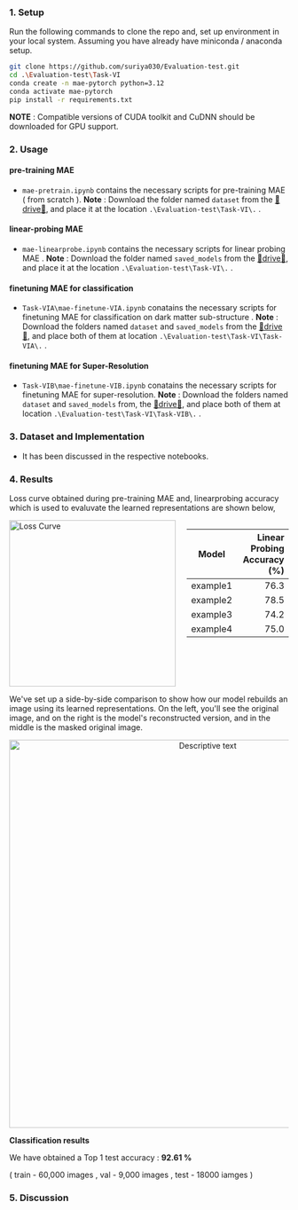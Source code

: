 ### **1. Setup**

Run the following commands to clone the repo and, set up environment in your local system. Assuming you have already have miniconda / anaconda setup. 

```bash
git clone https://github.com/suriya030/Evaluation-test.git
cd .\Evaluation-test\Task-VI
conda create -n mae-pytorch python=3.12
conda activate mae-pytorch
pip install -r requirements.txt
```
**NOTE** : Compatible versions of CUDA toolkit and CuDNN should be downloaded for GPU support. 

### **2. Usage**

#### pre-training MAE
 - ```mae-pretrain.ipynb``` contains the necessary scripts for pre-training MAE ( from scratch ). 
  **Note** : Download the folder named ```dataset``` from the [🚨drive🚨](), and place it at the location ```.\Evaluation-test\Task-VI\.``` .

#### linear-probing MAE
 - ```mae-linearprobe.ipynb``` contains the necessary scripts for linear probing MAE . 
  **Note** : Download the folder named ```saved_models``` from the [🚨drive🚨](), and place it at the location ```.\Evaluation-test\Task-VI\.``` .

#### finetuning MAE for classification
 - ```Task-VIA\mae-finetune-VIA.ipynb``` conatains the necessary scripts for finetuning MAE for classification on dark matter sub-structure . 
 **Note** : Download the folders named ```dataset``` and ```saved_models``` from the [🚨drive🚨](), and place both of them at location ```.\Evaluation-test\Task-VI\Task-VIA\.``` .

#### finetuning MAE for Super-Resolution
 - ```Task-VIB\mae-finetune-VIB.ipynb``` conatains the necessary scripts for finetuning MAE for super-resolution. 
 **Note** : Download the folders named ```dataset``` and ```saved_models``` from, the [🚨drive🚨](), and place both of them at location ```.\Evaluation-test\Task-VI\Task-VIB\.``` .

### **3. Dataset and Implementation**
- It has been discussed in the respective notebooks.

### **4. Results**

Loss curve obtained during pre-training MAE and, linearprobing accuracy which is used to evaluvate the learned representations are shown below,

<div style="display: flex; align-items: flex-start;">
  <!-- Image Section -->
  <div style="margin-right: 20px;">
    <img src="/figures/loss_curve.png" alt="Loss Curve" width="300">
  </div>

  <!-- Table Section -->
  <div>
    <table>
      <thead>
        <tr>
          <th>Model</th>
          <th style="text-align: right;">Linear Probing Accuracy (%)</th>
        </tr>
      </thead>
      <tbody>
        <tr>
          <td>example1</td>
          <td style="text-align: right;">76.3</td>
        </tr>
        <tr>
          <td>example2</td>
          <td style="text-align: right;">78.5</td>
        </tr>
        <tr>
          <td>example3</td>
          <td style="text-align: right;">74.2</td>
        </tr>
        <tr>
          <td>example4</td>
          <td style="text-align: right;">75.0</td>
        </tr>
      </tbody>
    </table>
  </div>
</div>

We've set up a side-by-side comparison to show how our model rebuilds an image using its learned representations. On the left, you'll see the original image, and on the right is the model's reconstructed version, and in the middle is the masked original image.

<div style="text-align: center;">
  <img src="figures/prediction.png" alt="Descriptive text" width="700">
</div>

**Classification results**

We have obtained a Top 1 test accuracy : **92.61 %**

( train - 60,000 images , val - 9,000 images , test - 18000 iamges )












### **5. Discussion**



